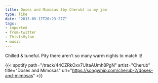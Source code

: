 ```yaml
---
title: Doses and Mimosas (by Cherub) is my jam
type: like
date: "2013-09-17T20:23:27Z"
tags:
- imported
- from-twitter
- ThisIsMyJam
- music
---
```

Chilled & tuneful. Pity there aren't so many warm nights to match it!

{{< spotify path="/track/44CZRkOxv7UItaAUmh8PgN" artist="Cherub" title="Doses and Mimosas" url="https://songwhip.com/cherub-2/doses-and-mimosas" >}}

